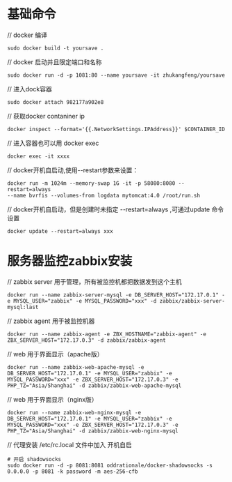 # 基础命令
// docker 编译
```
sudo docker build -t yoursave .
```

// docker 启动并且限定端口和名称
```
sudo docker run -d -p 1081:80 --name yoursave -it zhukangfeng/yoursave
```

// 进入dock容器
```
sudo docker attach 982177a902e8
```
// 获取docker contaniner ip
```
docker inspect --format='{{.NetworkSettings.IPAddress}}' $CONTAINER_ID
```
// 进入容器也可以用 docker exec
```
docker exec -it xxxx
```

// docker开机自启动,使用--restart参数来设置：
```
docker run -m 1024m --memory-swap 1G -it -p 58080:8080 --restart=always   
--name bvrfis --volumes-from logdata mytomcat:4.0 /root/run.sh  
```
// docker开机自启动，但是创建时未指定 --restart=always ,可通过update 命令设置
```
docker update --restart=always xxx
```

# 服务器监控zabbix安装
// zabbix server 用于管理，所有被监控机都把数据发到这个主机
```
docker run --name zabbix-server-mysql -e DB_SERVER_HOST="172.17.0.1" -e MYSQL_USER="zabbix" -e MYSQL_PASSWORD="xxx" -d zabbix/zabbix-server-mysql:last
```
// zabbix agent 用于被监控机器
```
docker run --name zabbix-agent -e ZBX_HOSTNAME="zabbix-agent" -e ZBX_SERVER_HOST="172.17.0.3" -d zabbix/zabbix-agent
```
// web 用于界面显示（apache版）
```
docker run --name zabbix-web-apache-mysql -e DB_SERVER_HOST="172.17.0.1" -e MYSQL_USER="zabbix" -e MYSQL_PASSWORD="xxx" -e ZBX_SERVER_HOST="172.17.0.3" -e PHP_TZ="Asia/Shanghai" -d zabbix/zabbix-web-apache-mysql
```
// web 用于界面显示（nginx版）
```
docker run --name zabbix-web-nginx-mysql -e DB_SERVER_HOST="172.17.0.1" -e MYSQL_USER="zabbix" -e MYSQL_PASSWORD="xxx" -e ZBX_SERVER_HOST="172.17.0.3" -e PHP_TZ="Asia/Shanghai" -d zabbix/zabbix-web-nginx-mysql
```

// 代理安装 /etc/rc.local 文件中加入 开机自启
```
# 开启 shadowsocks
sudo docker run -d -p 8081:8081 oddrationale/docker-shadowsocks -s 0.0.0.0 -p 8081 -k password -m aes-256-cfb
```
